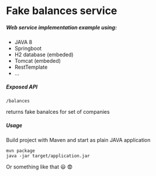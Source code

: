# Fake balances service
##### Web service implementation example using:
* JAVA 8
* Springboot
* H2 database (embeded)
* Tomcat (embeded)
* RestTemplate
* ...

##### Exposed API
```
/balances
```
returns fake banalces for set of companies

##### Usage
Build project with Maven and start as plain JAVA application
```
mvn package
java -jar target/application.jar
```
Or something like that :smiley: :fearful:
